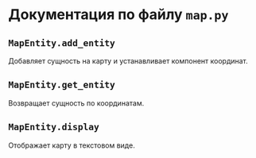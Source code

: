 # Документация по файлу `map.py`


## `MapEntity.add_entity`<br>
Добавляет сущность на карту и устанавливает компонент координат.<br>

## `MapEntity.get_entity`<br>
Возвращает сущность по координатам.<br>

## `MapEntity.display`<br>
Отображает карту в текстовом виде.<br>
